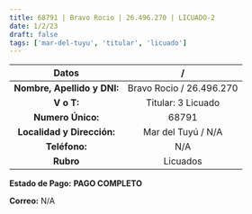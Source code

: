 ```yaml
---
title: 68791 | Bravo Rocio | 26.496.270 | LICUADO-2
date: 1/2/23
draft: false
tags: ['mar-del-tuyu', 'titular', 'licuado']
---
```


|          **Datos**          |             /            |
|:---------------------------:|:------------------------:|
| **Nombre, Apellido y DNI:** | Bravo Rocio / 26.496.270 |
|          **V o T:**         |    Titular: 3 Licuado    |
|      **Numero Único:**      |           68791          |
|  **Localidad y Dirección:** |    Mar del Tuyú / N/A    |
|        **Teléfono:**        |            N/A           |
|          **Rubro**          |         Licuados         |

**Estado de Pago:** **PAGO COMPLETO**

**Correo:** N/A
